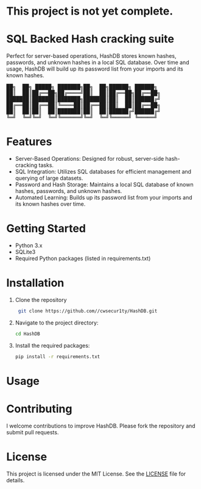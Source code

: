 # This project is not yet complete.
# SQL Backed Hash cracking suite
Perfect for server-based operations, HashDB stores known hashes, passwords, and unknown hashes in a local SQL database. Over time and usage, HashDB will build up its password list from your imports and its known hashes.
<pre>
██╗  ██╗ █████╗ ███████╗██╗  ██╗██████╗ ██████╗ 
██║  ██║██╔══██╗██╔════╝██║  ██║██╔══██╗██╔══██╗
███████║███████║███████╗███████║██║  ██║██████╔╝
██╔══██║██╔══██║╚════██║██╔══██║██║  ██║██╔══██╗
██║  ██║██║  ██║███████║██║  ██║██████╔╝██████╔╝
╚═╝  ╚═╝╚═╝  ╚═╝╚══════╝╚═╝  ╚═╝╚═════╝ ╚═════╝ </pre>
# Features
- Server-Based Operations: Designed for robust, server-side hash-cracking tasks.
- SQL Integration: Utilizes SQL databases for efficient management and querying of large datasets.
- Password and Hash Storage: Maintains a local SQL database of known hashes, passwords, and unknown hashes.
- Automated Learning: Builds up its password list from your imports and its known hashes over time.
# Getting Started
- Python 3.x
- SQLite3
- Required Python packages (listed in requirements.txt)
# Installation
1. Clone the repository
    ```bash
     git clone https://github.com//cwsecur1ty/HashDB.git
2. Navigate to the project directory:
   ```bash
   cd HashDB
3. Install the required packages:
   ```bash
   pip install -r requirements.txt
# Usage

# Contributing
I welcome contributions to improve HashDB. Please fork the repository and submit pull requests.

# License
This project is licensed under the MIT License. See the [LICENSE](LICENSE) file for details.
